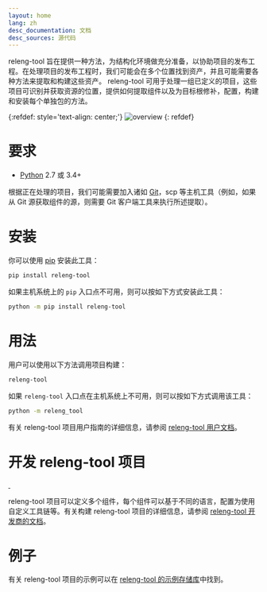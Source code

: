 ```yaml
---
layout: home
lang: zh
desc_documentation: 文档
desc_sources: 源代码
---
```


releng-tool 旨在提供一种方法，为结构化环境做充分准备，以协助项目的发布工程。在处理项目的发布工程时，我们可能会在多个位置找到资产，并且可能需要各种方法来提取和构建这些资产。 releng-tool 可用于处理一组已定义的项目，这些项目可识别并获取资源的位置，提供如何提取组件以及为目标根修补，配置，构建和安装每个单独包的方法。


{:refdef: style='text-align: center;'}
![overview]({{site.baseurl}}/assets/overview.png)
{: refdef}

要求
===

* [Python] 2.7 或 3.4+

根据正在处理的项目，我们可能需要加入诸如 [Git]，scp 等主机工具（例如，如果从 Git 源获取组件的源，则需要 Git 客户端工具来执行所述提取）。

安装
===

你可以使用 [pip] 安装此工具：

~~~ bash
pip install releng-tool
~~~

如果主机系统上的 ``pip`` 入口点不可用，则可以按如下方式安装此工具：

~~~ bash
python -m pip install releng-tool
~~~

用法
===

用户可以使用以下方法调用项目构建：

~~~ bash
releng-tool
~~~

如果 ``releng-tool`` 入口点在主机系统上不可用，则可以按如下方式调用该工具：

~~~ bash
python -m releng_tool
~~~

有关 releng-tool 项目用户指南的详细信息，请参阅 [releng-tool 用户文档][releng-tool user documentation]。

开发 releng-tool 项目
===================

<a href="https://pypi.org/project/releng-tool/">
    <img src="https://img.shields.io/pypi/v/releng-tool.svg" alt="" />
</a>
<img src="https://img.shields.io/pypi/pyversions/releng-tool.svg" alt="" />

releng-tool 项目可以定义多个组件，每个组件可以基于不同的语言，配置为使用自定义工具链等。有关构建 releng-tool 项目的详细信息，请参阅 [releng-tool 开发商的文档][releng-tool developer documentation]。

例子
===

有关 releng-tool 项目的示例可以在 [releng-tool 的示例存储库][releng-tool examples]中找到。

[Git]: https://git-scm.com/
[Python]: https://www.python.org/
[pip]: https://pip.pypa.io/
[releng-tool developer documentation]: https://docs.releng.io/developer-guide.html
[releng-tool examples]: https://github.com/releng-tool/releng-tool-examples
[releng-tool user documentation]: https://docs.releng.io/user-guide.html
